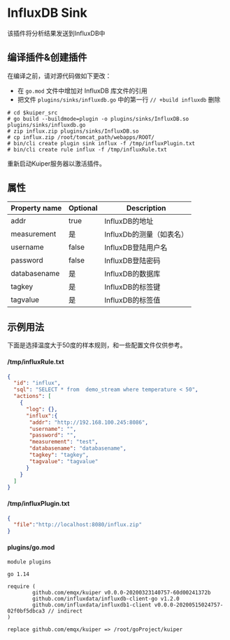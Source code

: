 # InfluxDB Sink

该插件将分析结果发送到InfluxDB中
## 编译插件&创建插件

在编译之前，请对源代码做如下更改：

- 在 `go.mod` 文件中增加对 InfluxDB 库文件的引用
-  把文件 `plugins/sinks/influxdb.go` 中的第一行 `// +build influxdb` 删除

```shell
# cd $kuiper_src
# go build --buildmode=plugin -o plugins/sinks/InfluxDB.so plugins/sinks/influxdb.go
# zip influx.zip plugins/sinks/InfluxDB.so
# cp influx.zip /root/tomcat_path/webapps/ROOT/
# bin/cli create plugin sink influx -f /tmp/influxPlugin.txt
# bin/cli create rule influx -f /tmp/influxRule.txt
```

重新启动Kuiper服务器以激活插件。

## 属性

| Property name | Optional | Description              |
| ------------- | -------- | ------------------------ |
| addr          | true     | InfluxDB的地址           |
| measurement   | 是       | InfluxDb的测量（如表名） |
| username      | false    | InfluxDB登陆用户名       |
| password      | false    | InfluxDB登陆密码         |
| databasename  | 是       | InfluxDB的数据库         |
| tagkey        | 是       | InfluxDB的标签键         |
| tagvalue      | 是       | InfluxDB的标签值         |
## 示例用法

下面是选择温度大于50度的样本规则，和一些配置文件仅供参考。

#### /tmp/influxRule.txt
```json
{
  "id": "influx",
  "sql": "SELECT * from  demo_stream where temperature < 50",
  "actions": [
    {
      "log": {},
      "influx":{
       "addr": "http://192.168.100.245:8086",
       "username": "",
       "password": "",
       "measurement": "test",
       "databasename": "databasename",
       "tagkey": "tagkey",
       "tagvalue": "tagvalue"
      }
    }
  ]
}
```
#### /tmp/influxPlugin.txt
```json
{
  "file":"http://localhost:8080/influx.zip"
}
```
#### plugins/go.mod
```
module plugins

go 1.14

require (
        github.com/emqx/kuiper v0.0.0-20200323140757-60d00241372b
        github.com/influxdata/influxdb-client-go v1.2.0
        github.com/influxdata/influxdb1-client v0.0.0-20200515024757-02f0bf5dbca3 // indirect
)

replace github.com/emqx/kuiper => /root/goProject/kuiper

```
